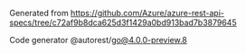 Generated from https://github.com/Azure/azure-rest-api-specs/tree/c72af9b8dca625d3f1429a0bd913bad7b3879645

Code generator @autorest/go@4.0.0-preview.8
